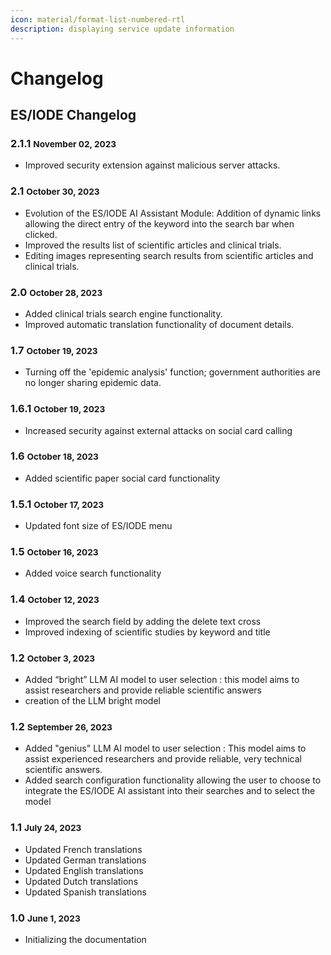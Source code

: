 ```yaml
---
icon: material/format-list-numbered-rtl
description: displaying service update information
---
```

# Changelog

## **ES/IODE Changelog**

### 2.1.1 <small>November 02, 2023</small>

- Improved security extension against malicious server attacks.

### 2.1 <small>October 30, 2023</small>

- Evolution of the ES/IODE AI Assistant Module: Addition of dynamic links allowing the direct entry of the keyword into the search bar when clicked.
- Improved the results list of scientific articles and clinical trials.
- Editing images representing search results from scientific articles and clinical trials.

### 2.0 <small>October 28, 2023</small>

- Added clinical trials search engine functionality.
- Improved automatic translation functionality of document details.

### 1.7 <small>October 19, 2023</small>

- Turning off the 'epidemic analysis' function; government authorities are no longer sharing epidemic data.

### 1.6.1 <small>October 19, 2023</small>

- Increased security against external attacks on social card calling

### 1.6 <small>October 18, 2023</small>

- Added scientific paper social card functionality 

### 1.5.1 <small>October 17, 2023</small>

- Updated font size of ES/IODE menu

### 1.5 <small>October 16, 2023</small>

- Added voice search functionality 

### 1.4 <small>October 12, 2023</small>

- Improved the search field by adding the delete text cross
- Improved indexing of scientific studies by keyword and title

### 1.2 <small>October 3, 2023</small>

- Added “bright” LLM AI model to user selection : this model aims to assist researchers and provide reliable scientific answers
- creation of the LLM bright model

### 1.2 <small>September 26, 2023</small>

- Added "genius" LLM AI model to user selection : This model aims to assist experienced researchers and provide reliable, very technical scientific answers.
- Added search configuration functionality allowing the user to choose to integrate the ES/IODE AI assistant into their searches and to select the model

### 1.1 <small>July 24, 2023</small>
- Updated French translations
- Updated German translations
- Updated English translations
- Updated Dutch translations
- Updated Spanish translations

### 1.0 <small>June 1, 2023</small>
- Initializing the documentation

